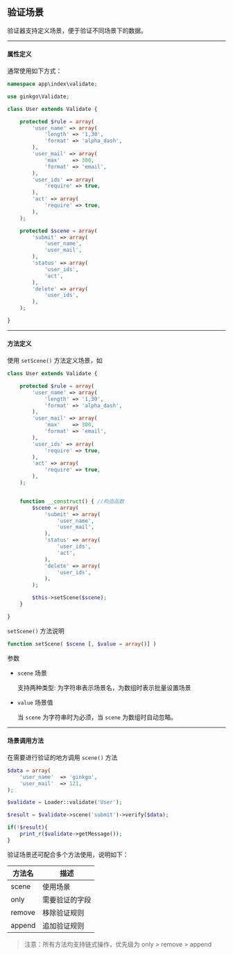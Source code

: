 ## 验证场景

验证器支持定义场景，便于验证不同场景下的数据。

----------

#### 属性定义

通常使用如下方式：

``` php
namespace app\index\validate;

use ginkgo\Validate;

class User extends Validate {

    protected $rule = array(
        'user_name' => array(
            'length' => '1,30',
            'format' => 'alpha_dash',
        ),
        'user_mail' => array(
            'max'    => 300,
            'format' => 'email',
        ),
        'user_ids' => array(
            'require' => true,
        ),
        'act' => array(
            'require' => true,
        ),
    );

    protected $scene = array(
        'submit' => array(
            'user_name',
            'user_mail',
        ),
        'status' => array(
            'user_ids',
            'act',
        ),
        'delete' => array(
            'user_ids',
        ),
    );

}
```

----------

#### 方法定义

使用 `setScene()` 方法定义场景，如

``` php
class User extends Validate {

    protected $rule = array(
        'user_name' => array(
            'length' => '1,30',
            'format' => 'alpha_dash',
        ),
        'user_mail' => array(
            'max'    => 300,
            'format' => 'email',
        ),
        'user_ids' => array(
            'require' => true,
        ),
        'act' => array(
            'require' => true,
        ),
    );


    function __construct() { //构造函数
        $scene = array(
            'submit' => array(
                'user_name',
                'user_mail',
            ),
            'status' => array(
                'user_ids',
                'act',
            ),
            'delete' => array(
                'user_ids',
            ),
        );

        $this->setScene($scene);
    }

}
```

`setScene()` 方法说明

``` php
function setScene( $scene [, $value = array()] )
```

参数

* `scene` 场景

    支持两种类型: 为字符串表示场景名，为数组时表示批量设置场景

* `value` 场景值

    当 `scene` 为字符串时为必须，当 `scene` 为数组时自动忽略。

----------

#### 场景调用方法

在需要进行验证的地方调用 `scene()` 方法

``` php
$data = array(
    'user_name'  => 'ginkgo',
    'user_mail'  => 121,
);

$validate = Loader::validate('User');

$result = $validate->scene('submit')->verify($data);

if(!$result){
    print_r($validate->getMessage());
}
```

验证场景还可配合多个方法使用，说明如下：

| 方法名 | 描述 |
| - | - |
| scene | 使用场景 |
| only | 需要验证的字段 |
| remove | 移除验证规则 |
| append | 追加验证规则 |

> 注意：所有方法均支持链式操作，优先级为 only &gt; remove &gt; append
